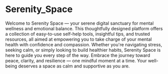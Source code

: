 # Serenity_Space

Welcome to Serenity Space — your serene digital sanctuary for mental wellness and emotional balance. This thoughtfully designed platform offers a collection of easy-to-use self-help tools, insightful tips, and trusted resources, all aimed at empowering you to take charge of your mental health with confidence and compassion. Whether you're navigating stress, seeking calm, or simply looking to build healthier habits, Serenity Space is here to guide you every step of the way. Embrace the journey toward peace, clarity, and resilience — one mindful moment at a time. Your well-being deserves a space as calm and supportive as you are.


